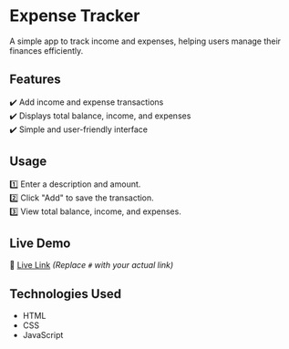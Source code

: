 # Expense Tracker  
A simple app to track income and expenses, helping users manage their finances efficiently.  

## Features  
✔️ Add income and expense transactions  
✔️ Displays total balance, income, and expenses  
✔️ Simple and user-friendly interface  

## Usage  
1️⃣ Enter a description and amount.  
2️⃣ Click "Add" to save the transaction.  
3️⃣ View total balance, income, and expenses.  

## Live Demo  
🔗 [Live Link](#) *(Replace `#` with your actual link)*  

## Technologies Used  
- HTML  
- CSS  
- JavaScript
